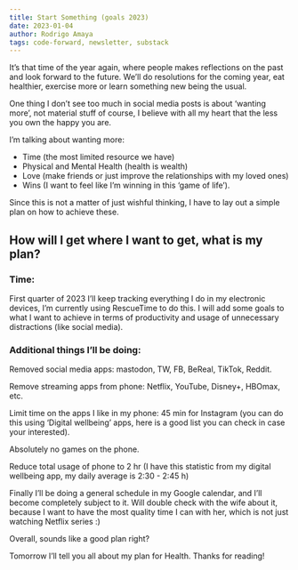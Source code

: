 ```yaml
---
title: Start Something (goals 2023)
date: 2023-01-04
author: Rodrigo Amaya
tags: code-forward, newsletter, substack
---
```


It’s that time of the year again, where people makes reflections on the past and look forward to the future. We’ll do resolutions for the coming year, eat healthier, exercise more or learn something new being the usual.

One thing I don’t see too much in social media posts is about ‘wanting more’, not material stuff of course, I believe with all my heart that the less you own the happy you are.

I’m talking about wanting more:
- Time (the most limited resource we have)
- Physical and Mental Health (health is wealth)
- Love (make friends or just improve the relationships with my loved ones)
- Wins (I want to feel like I’m winning in this ‘game of life’).

Since this is not a matter of just wishful thinking, I have to lay out a simple plan on how to achieve these.

## How will I get where I want to get, what is my plan?

### Time:
First quarter of 2023 I’ll keep tracking everything I do in my electronic devices, I’m currently using RescueTime to do this. I will add some goals to what I want to achieve in terms of productivity and usage of unnecessary distractions (like social media).

### Additional things I’ll be doing:

Removed social media apps: mastodon, TW, FB, BeReal, TikTok, Reddit.

Remove streaming apps from phone: Netflix, YouTube, Disney+, HBOmax, etc.

Limit time on the apps I like in my phone: 45 min for Instagram (you can do this using ‘Digital wellbeing’ apps, here is a good list you can check in case your interested).

Absolutely no games on the phone.

Reduce total usage of phone to 2 hr (I have this statistic from my digital wellbeing app, my daily average is 2:30 - 2:45 h)

Finally I’ll be doing a general schedule in my Google calendar, and I’ll become completely subject to it. Will double check with the wife about it, because I want to have the most quality time I can with her, which is not just watching Netflix series :)

Overall, sounds like a good plan right?

Tomorrow I’ll tell you all about my plan for Health. Thanks for reading!